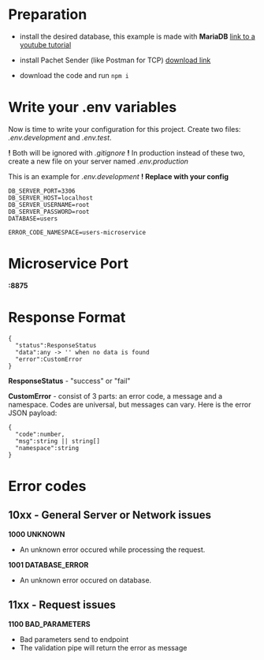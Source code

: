 # Preparation

- install the desired database, this example is made with **MariaDB** [link to a youtube tutorial](https://www.youtube.com/watch?v=hDKnsUrz0nM&t=195s)

- install Pachet Sender (like Postman for TCP) [download link](https://packetsender.com/)

- download the code and run `npm i`

# Write your .env variables

Now is time to write your configuration for this project. Create two files: _.env.development_ and _.env.test_.

**!** Both will be ignored with _.gitignore_
**!** In production instead of these two, create a new file on your server named _.env.production_

This is an example for _.env.development_
**! Replace with your config**

```
DB_SERVER_PORT=3306
DB_SERVER_HOST=localhost
DB_SERVER_USERNAME=root
DB_SERVER_PASSWORD=root
DATABASE=users

ERROR_CODE_NAMESPACE=users-microservice
```

# Microservice Port

**:8875**

# Response Format

```
{
  "status":ResponseStatus
  "data":any -> '' when no data is found
  "error":CustomError
}
```

**ResponseStatus** - "success" or "fail"

**CustomError** - consist of 3 parts: an error code, a message and a namespace. Codes are universal, but messages can vary. Here is the error JSON payload:

```
{
  "code":number,
  "msg":string || string[]
  "namespace":string
}
```

# Error codes

## 10xx - General Server or Network issues

**1000 UNKNOWN**

- An unknown error occured while processing the request.

**1001 DATABASE_ERROR**

- An unknown error occured on database.

## 11xx - Request issues

**1100 BAD_PARAMETERS**

- Bad parameters send to endpoint
- The validation pipe will return the error as message
